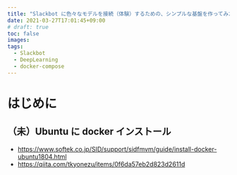 ```yaml
---
title: "Slackbot に色々なモデルを接続（体験）するための、シンプルな基盤を作ってみた。"
date: 2021-03-27T17:01:45+09:00
# draft: true
toc: false
images:
tags: 
  - Slackbot
  - DeepLearning
  - docker-compose
---
```



# はじめに
## （未）Ubuntu に docker インストール
- https://www.softek.co.jp/SID/support/sidfmvm/guide/install-docker-ubuntu1804.html
- https://qiita.com/tkyonezu/items/0f6da57eb2d823d2611d
